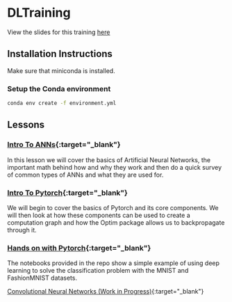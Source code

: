 # DLTraining

View the slides for this training [here](https://rob-fletcher.github.io/DLTraining/)


## Installation Instructions

Make sure that miniconda is installed.

### Setup the Conda environment

```bash
conda env create -f environment.yml
```


## Lessons

### [Intro To ANNs](IntroToANN/IntroToANN.slides.html){:target="_blank"}
In this lesson we will cover the basics of Artificial Neural Networks, the important math behind how and why they work
and then do a quick survey of common types of ANNs and what they are used for.

### [Intro To Pytorch](IntroToPytorch/IntroToPytorch.slides.html){:target="_blank"}
We will begin to cover the basics of Pytorch and its core components. We will then look at how these components can
be used to create a computation graph and how the Optim package allows us to backpropagate through it.

### [Hands on with Pytorch](HandsOn_1){:target="_blank"}
The notebooks provided in the repo show a simple example of using deep learning to solve the classification problem
with the MNIST and FashionMNIST datasets. 

[Convolutional Neural Networks (Work in Progress)](CNNs/CNNs.slides.html){:target="_blank"}